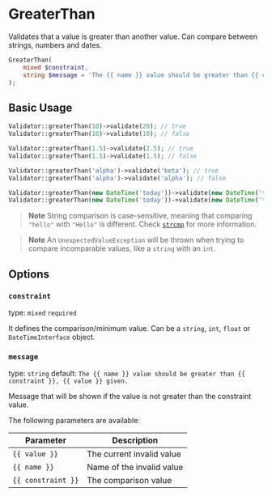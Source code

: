 # GreaterThan

Validates that a value is greater than another value. 
Can compare between strings, numbers and dates.

```php
GreaterThan(
    mixed $constraint,
    string $message = 'The {{ name }} value should be greater than {{ constraint }}, {{ value }} given.'
);
```

## Basic Usage

```php
Validator::greaterThan(10)->validate(20); // true
Validator::greaterThan(10)->validate(10); // false

Validator::greaterThan(1.5)->validate(2.5); // true
Validator::greaterThan(1.5)->validate(1.5); // false

Validator::greaterThan('alpha')->validate('beta'); // true
Validator::greaterThan('alpha')->validate('alpha'); // false

Validator::greaterThan(new DateTime('today'))->validate(new DateTime('tomorrow')); // true
Validator::greaterThan(new DateTime('today'))->validate(new DateTime('today')); // false
```

> **Note**
> String comparison is case-sensitive, meaning that comparing `"hello"` with `"Hello"` is different.
> Check [`strcmp`](https://www.php.net/manual/en/function.strcmp.php) for more information.

> **Note**
> An `UnexpectedValueException` will be thrown when trying to compare incomparable values, like a `string` with an `int`.

## Options

### `constraint`

type: `mixed` `required`

It defines the comparison/minimum value. 
Can be a `string`, `int`, `float` or `DateTimeInterface` object.

### `message`

type: `string` default: `The {{ name }} value should be greater than {{ constraint }}, {{ value }} given.`

Message that will be shown if the value is not greater than the constraint value.

The following parameters are available:

| Parameter          | Description               |
|--------------------|---------------------------|
| `{{ value }}`      | The current invalid value |
| `{{ name }}`       | Name of the invalid value |
| `{{ constraint }}` | The comparison value      |